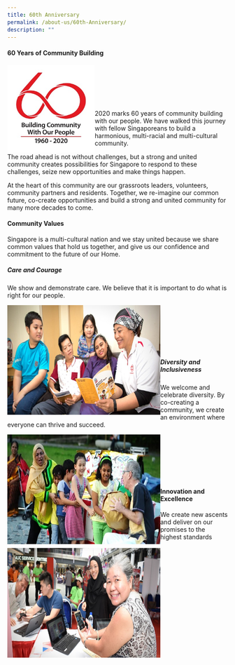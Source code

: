 ```yaml
---
title: 60th Anniversary
permalink: /about-us/60th-Anniversary/
description: ""
---
```

#### **60 Years of Community Building**


<img style="height:200px;width:200px" align="left" src="/images/About%20Us/60th%20Anniversary/pa60-logo-high-res462929700a1d6b0c895eff0000f6c7a3.jpg">
<br><br><br><br><br><br>
2020 marks 60 years of community building with our people. We have walked this journey with fellow Singaporeans to build a harmonious, multi-racial and multi-cultural community.

The road ahead is not without challenges, but a strong and united community creates possibilities for Singapore to respond to these challenges, seize new opportunities and make things happen.

At the heart of this community are our grassroots leaders, volunteers, community partners and residents. Together, we re-imagine our common future, co-create opportunities and build a strong and united community for many more decades to come.

#### **Community Values**
Singapore is a multi-cultural nation and we stay united because we share common values that hold us together, and give us our confidence and commitment to the future of our Home.

##### Care and Courage
We show and demonstrate care. We believe that it is important to do what is right for our people.

<img style="height:250px;width:350px" align="left" src="/images/About%20Us/60th%20Anniversary/Care%20and%20Courage.jpg"><br><br><br><br><br><br>


##### Diversity and Inclusiveness
We welcome and celebrate diversity. By co-creating a community, we create an environment where everyone can thrive and succeed.

<img style="height:250px;width:350px" align="left" src="/images/About%20Us/60th%20Anniversary/Diversity%20and%20Inclusiveness.jpg"><br><br><br><br><br><br>

#### Innovation and Excellence
We create new ascents and deliver on our promises to the highest standards<br><br>
<img style="height:250px;width:350px" align="left" src="/images/About%20Us/60th%20Anniversary/Innovation%20and%20Excellence.jpg">